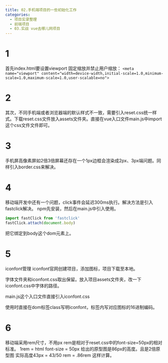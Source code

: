 ```yaml
---
title: 02.手机端项目的一些初始化工作
categories:
  - 项目实录整理
  - 前端项目
  - 03.实战 vue去哪儿网项目
---
```


# 1
首先index.html要设置viewport 固定缩放并禁止用户缩放：
`<meta name="viewport" content="width=device-width,initial-scale=1.0,minimum-scale=1.0,maximum-scale=1.0,user-scalable=no">`
# 2
其次，不同手机端或者浏览器端的默认样式不一致，需要引入reset.css统一样式。下载reset.css文件放入assets文件夹。直接在vue入口文件main.js中import这个css文件文件即可。
# 3
手机屏高像素屏如2倍3倍屏幕还存在一个1px边框会渲染成2px、3px端问题。同样引入border.css来解决。
# 4
移动端开发中还有一个问题，click事件会延迟300ms执行。解决方法是引入fastclick解决。
npm先安装，然后在main.js中引入使用。
```js
import fastClick from 'fastclick'
fastClick.attach(document.body)
```
把它绑定到body这个dom元素上。

# 5
iconfont管理
iconfont官网创建项目，添加图标，项目下载至本地。

字体文件夹和iconfont.css取出保留。放入项目assets文件夹，改一下iconfont.css中字体的路径。

main.js这个入口文件直接引入iconfont.css

使用时直接在dom标签class写明iconfont，标签内写对应图标的16进制编码。 


# 6
移动端采用rem尺寸，不用px
rem是相对于reset.css中的font-size=50px的相对标准。
1rem = html font-size = 50px
给出的原型图是86px的高度。且是2倍原型图
实际高度43px = 43/50 rem = .86rem
这样计算。